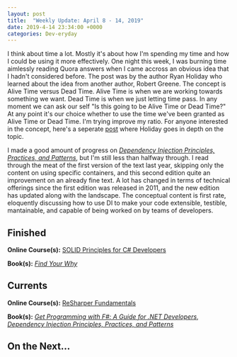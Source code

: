 ```yaml
---
layout: post
title:  "Weekly Update: April 8 - 14, 2019"
date: 2019-4-14 23:34:00 +0000
categories: Dev-eryday
---
```


I think about time a lot. Mostly it's about how I'm spending my time and how I could be using it more effectively. One night this week, I was burning time aimlessly reading Quora answers when I came accross an obvious idea that I hadn't considered before. The post was by the author Ryan Holiday who learned about the idea from another author, Robert Greene. The concept is Alive Time versus Dead Time. Alive Time is when we are working towards something we want. Dead Time is when we just letting time pass. In any moment we can ask our self  "Is this going to be Alive Time or Dead Time?" At any point it's our choice whether to use the time we've been granted as Alive Time or Dead Time. I'm trying improve my ratio. For anyone interested in the concept, here's a seperate [post][atdt] where Holiday goes in depth on the topic.

I made a good amount of progress on *[Dependency Injection Principles, Practices, and Patterns][dim]*, but I'm still less than halfway through. I read through the meat of the first version of the text last year, skipping only the content on using specific containers, and this second edition quite an improvement on an already fine text. A lot has changed in terms of technical offerings since the first edition was released in 2011, and the new edition has updated along with the landscape. The conceptual content is first rate, eloquently discussing how to use DI to make your code extensible, testible, mantainable, and capable of being worked on by teams of developers.

## Finished

**Online Course(s):** [SOLID Principles for C# Developers][sol]

**Book(s):** *[Find Your Why][fyw]*

## Currents

**Online Course(s):** [ReSharper Fundamentals][rf]

**Book(s):** *[Get Programming with F#: A Guide for .NET Developers][fs]*, *[Dependency Injection Principles, Practices, and Patterns][dim]*

## On the Next...




[core]: https://app.pluralsight.com/library/courses/understanding-aspdotnet-core-2x/table-of-contents
[po]: https://www.amazon.com/dp/B005TKC2CA
[doc]: https://app.pluralsight.com/library/courses/aspdotnet-core-api-openapi-swagger/table-of-contents
[pop]: https://www.amazon.com/Programming-Purpose-Essays-Software-Design/dp/0137213743/
[di]: https://app.pluralsight.com/library/courses/aspdotnet-core-dependency-injection/table-of-contents
[fs]: https://www.amazon.com/Get-Programming-guide-NET-developers/dp/1617293997/
[depn]: https://app.pluralsight.com/library/courses/using-dependency-injection-on-ramp/table-of-contents
[dip]: https://www.amazon.com/Dependency-Injection-Principles-Practices-Patterns/dp/161729473X/
[api]: https://app.pluralsight.com/library/courses/aspnet-web-api-building/table-of-contents
[dim]: https://www.manning.com/books/dependency-injection-principles-practices-patterns
[cid]: https://www.manning.com/books/c-sharp-in-depth-fourth-edition
[sol]: https://app.pluralsight.com/library/courses/csharp-solid-principles/table-of-contents
[fyw]: https://www.amazon.com/Find-Your-Why-Practical-Discovering/dp/0143111728/
[atdt]: https://thoughtcatalog.com/ryan-holiday/2014/09/alive-time-vs-dead-time/
[rf]: https://app.pluralsight.com/library/courses/resharper-fundamentals/table-of-contents